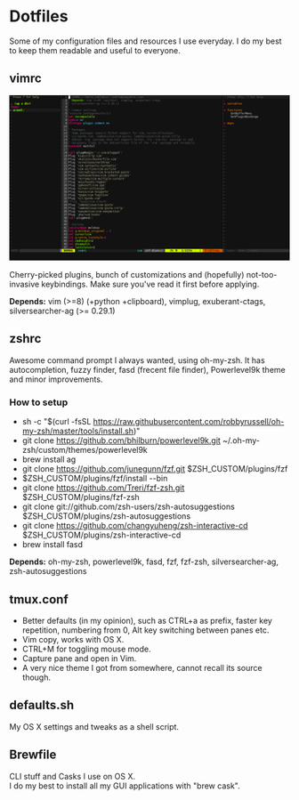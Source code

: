 # Dotfiles

Some of my configuration files and resources I use everyday. I do my best to keep them readable and useful to everyone.

## vimrc
![Screenshot](screenshots/vim1.png?raw=true "Screenshot")

Cherry-picked plugins, bunch of customizations and (hopefully) not-too-invasive keybindings. Make sure you've read it first before applying.

**Depends:** vim (>=8) (+python +clipboard), vimplug, exuberant-ctags, silversearcher-ag (>= 0.29.1)

## zshrc

Awesome command prompt I always wanted, using oh-my-zsh. 
It has autocompletion, fuzzy finder, fasd (frecent file finder), Powerlevel9k theme and minor improvements.

### How to setup
* sh -c "$(curl -fsSL https://raw.githubusercontent.com/robbyrussell/oh-my-zsh/master/tools/install.sh)" 
* git clone https://github.com/bhilburn/powerlevel9k.git ~/.oh-my-zsh/custom/themes/powerlevel9k
* brew install ag
* git clone https://github.com/junegunn/fzf.git $ZSH_CUSTOM/plugins/fzf 
* $ZSH_CUSTOM/plugins/fzf/install --bin 
* git clone https://github.com/Treri/fzf-zsh.git $ZSH_CUSTOM/plugins/fzf-zsh 
* git clone git://github.com/zsh-users/zsh-autosuggestions $ZSH_CUSTOM/plugins/zsh-autosuggestions
* git clone https://github.com/changyuheng/zsh-interactive-cd $ZSH_CUSTOM/plugins/zsh-interactive-cd
* brew install fasd

**Depends:** oh-my-zsh, powerlevel9k, fasd, fzf, fzf-zsh, silversearcher-ag, zsh-autosuggestions

## tmux.conf
* Better defaults (in my opinion), such as CTRL+a as prefix, faster key repetition, numbering from 0, Alt key switching between panes etc.
* Vim copy, works with OS X.
* CTRL+M for toggling mouse mode.
* Capture pane and open in Vim.
* A very nice theme I got from somewhere, cannot recall its source though.

## defaults.sh
My OS X settings and tweaks as a shell script.

## Brewfile

CLI stuff and Casks I use on OS X.  
I do my best to install all my GUI applications with "brew cask".

